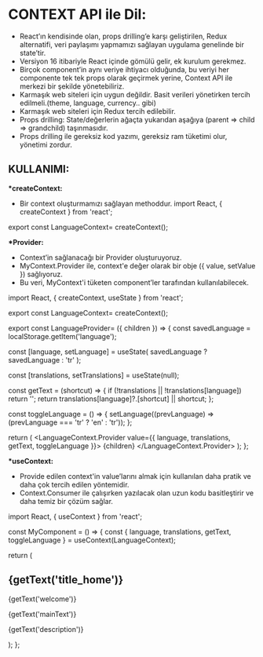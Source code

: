 # **CONTEXT API ile Dil:**

- React’ın kendisinde olan, props drilling’e karşı geliştirilen, Redux alternatifi, veri paylaşımı yapmamızı sağlayan uygulama genelinde bir state’tir.
- Versiyon 16 itibariyle React içinde gömülü gelir, ek kurulum gerekmez.
- Birçok component’in aynı veriye ihtiyacı olduğunda, bu veriyi her componente tek tek props olarak geçirmek yerine, Context API ile merkezi bir şekilde yönetebiliriz.
- Karmaşık web siteleri için uygun değildir. Basit verileri yönetirken tercih edilmeli.(theme, language, currency.. gibi)
- Karmaşık web siteleri için Redux tercih edilebilir.
- Props drilling: State/değerlerin ağaçta yukarıdan aşağıya (parent => child => grandchild) taşınmasıdır.
- Props drilling ile gereksiz kod yazımı, gereksiz ram tüketimi olur, yönetimi zordur.

## **KULLANIMI:**

**\*createContext:**

- Bir context oluşturmamızı sağlayan methoddur.
  import React, { createContext } from 'react';

export const LanguageContext= createContext();

**\*Provider:**

- Context’in sağlanacağı bir Provider oluşturuyoruz.
- MyContext.Provider ile, context'e değer olarak bir obje ({ value, setValue }) sağlıyoruz.
- Bu veri, MyContext'i tüketen component’ler tarafından kullanılabilecek.

import React, { createContext, useState } from 'react';

export const LanguageContext= createContext();

export const LanguageProvider= ({ children }) => {
const savedLanguage = localStorage.getItem('language');

const [language, setLanguage] = useState(
savedLanguage ? savedLanguage : 'tr'
);

const [translations, setTranslations] = useState(null);

const getText = (shortcut) => {
if (!translations || !translations[language]) return '';
return translations[language]?.[shortcut] || shortcut;
};

const toggleLanguage = () => {
setLanguage((prevLanguage) => (prevLanguage === 'tr' ? 'en' : 'tr'));
};

return (
<LanguageContext.Provider value={{ language, translations, getText, toggleLanguage }}>
{children}
</LanguageContext.Provider>
);
};

**\*useContext:**

- Provide edilen context'in value’larını almak için kullanılan daha pratik ve daha çok tercih edilen yöntemidir.
- Context.Consumer ile çalışırken yazılacak olan uzun kodu basitleştirir ve daha temiz bir çözüm sağlar.

import React, { useContext } from 'react';

const MyComponent = () => {
const { language, translations, getText, toggleLanguage } = useContext(LanguageContext);

return (

<div>
      <h2>{getText('title_home')}</h2>
      <div>
        <p>{getText('welcome')}</p>
        <p>{getText('mainText')}</p>
        <p>{getText('description')}</p>
      </div>
    </div>
);
};
